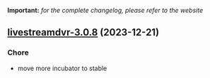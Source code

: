**Important:**
*for the complete changelog, please refer to the website*




## [livestreamdvr-3.0.8](https://github.com/truecharts/charts/compare/livestreamdvr-3.0.7...livestreamdvr-3.0.8) (2023-12-21)

### Chore

- move more incubator to stable
  
  